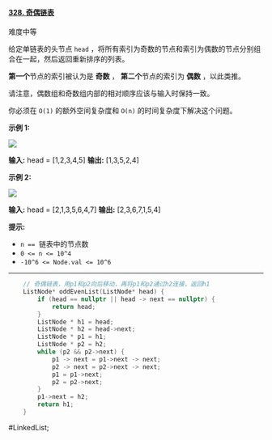 #### [328. 奇偶链表](https://leetcode.cn/problems/odd-even-linked-list/)

难度中等

给定单链表的头节点 `head` ，将所有索引为奇数的节点和索引为偶数的节点分别组合在一起，然后返回重新排序的列表。

**第一个**节点的索引被认为是 **奇数** ， **第二个**节点的索引为 **偶数** ，以此类推。

请注意，偶数组和奇数组内部的相对顺序应该与输入时保持一致。

你必须在 `O(1)` 的额外空间复杂度和 `O(n)` 的时间复杂度下解决这个问题。

**示例 1:**

![](https://assets.leetcode.com/uploads/2021/03/10/oddeven-linked-list.jpg)

**输入:** head = [1,2,3,4,5]
**输出:** [1,3,5,2,4]

**示例 2:**

![](https://assets.leetcode.com/uploads/2021/03/10/oddeven2-linked-list.jpg)

**输入:** head = [2,1,3,5,6,4,7]
**输出:** [2,3,6,7,1,5,4]

**提示:**

-   `n ==`  链表中的节点数
-   `0 <= n <= 10^4`
-   `-10^6 <= Node.val <= 10^6`
-------
```cpp
    // 奇偶链表，用p1和p2向后移动，再将p1和p2通过h2连接，返回h1
    ListNode* oddEvenList(ListNode* head) {
        if (head == nullptr || head -> next == nullptr) {
            return head;
        }
        ListNode * h1 = head;
        ListNode * h2 = head->next;
        ListNode * p1 = h1;
        ListNode * p2 = h2;
        while (p2 && p2->next) {
            p1 -> next = p1->next -> next;
            p2 -> next = p2->next -> next;
            p1 = p1->next;
            p2 = p2->next;
        }
        p1->next = h2;
        return h1;
    }
```
#LinkedList; 